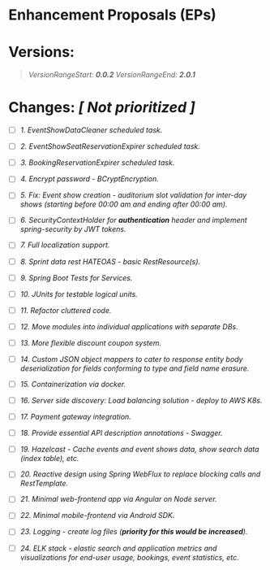 # Enhancement Proposals (EPs)

# Versions: 
> _VersionRangeStart: **0.0.2**_
> _VersionRangeEnd: **2.0.1**_

# Changes: *[ Not prioritized ]*

- [ ] *1. EventShowDataCleaner scheduled task.*

- [ ] *2. EventShowSeatReservationExpirer scheduled task.*

- [ ] *3. BookingReservationExpirer scheduled task.*

- [ ] *4. Encrypt password - BCryptEncryption.*

- [ ] *5. Fix: Event show creation - auditorium slot validation for inter-day shows (starting before 00:00 am and ending after 00:00 am).*

- [ ] *6. SecurityContextHolder for **authentication** header and implement spring-security by JWT tokens.*

- [ ] *7. Full localization support.*

- [ ] *8. Sprint data rest HATEOAS - basic RestResource(s).*

- [ ] *9. Spring Boot Tests for Services.*

- [ ] *10. JUnits for testable logical units.*

- [ ] *11. Refactor cluttered code.*

- [ ] *12. Move modules into individual applications with separate DBs.*

- [ ] *13. More flexible discount coupon system.*

- [ ] *14. Custom JSON object mappers to cater to response entity body deserialization for fields conforming to type and field name erasure.*

- [ ] *15. Containerization via docker.*

- [ ] *16. Server side discovery: Load balancing solution - deploy to AWS K8s.*

- [ ] *17. Payment gateway integration.*

- [ ] *18. Provide essential API description annotations - Swagger.*

- [ ] *19. Hazelcast - Cache events and event shows data, show search data (index table), etc.*

- [ ] *20. Reactive design using Spring WebFlux to replace blocking calls and RestTemplate.*

- [ ] *21. Minimal web-frontend app via Angular on Node server.*

- [ ] *22. Minimal mobile-frontend via Android SDK.*

- [ ] *23. Logging - create log files (**priority for this would be increased**).*

- [ ] *24. ELK stack - elastic search and application metrics and visualizations for end-user usage, bookings, event statistics, etc.*
